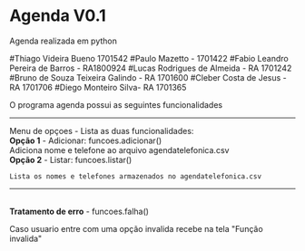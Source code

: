 Agenda V0.1
================================

Agenda realizada em python

#Thiago Videira Bueno 1701542
#Paulo Mazetto - 1701422
#Fabio Leandro Pereira de Barros - RA1800924
#Lucas Rodrigues de Almeida - RA 1701242
#Bruno de Souza Teixeira Galindo - RA 1701600
#Cleber Costa de Jesus - RA 1701706
#Diego Monteiro Silva- RA 1701365

O programa agenda possui as seguintes funcionalidades

<hr>
Menu de opçoes - Lista as duas funcionalidades:
<br>
<b>Opção 1</b> - Adicionar: funcoes.adicionar()
<br>
	Adiciona nome e telefone ao arquivo agendatelefonica.csv
<br>
<b>Opção 2</b> - Listar: funcoes.listar()

	Lista os nomes e telefones armazenados no agendatelefonica.csv
<hr>

<br>
<b>Tratamento de erro</b> - funcoes.falha()

Caso usuario entre com uma opção invalida recebe na tela "Função invalida"
 
